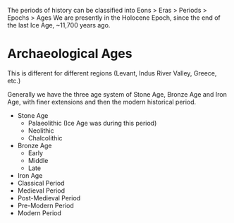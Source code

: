The periods of history can be classified into Eons > Eras > Periods > Epochs > Ages
We are presently in the Holocene Epoch, since the end of the last Ice Age, ~11,700 years ago.
# Archaeological Ages
This is different for different regions (Levant, Indus River Valley, Greece, etc.)

Generally we have the three age system of Stone Age, Bronze Age and Iron Age, with finer extensions and then the modern historical period.

- Stone Age
	- Palaeolithic (Ice Age was during this period)
	- Neolithic
	- Chalcolithic
- Bronze Age
	- Early
	- Middle
	- Late
- Iron Age
- Classical Period
- Medieval Period
- Post-Medieval Period
- Pre-Modern Period
- Modern Period